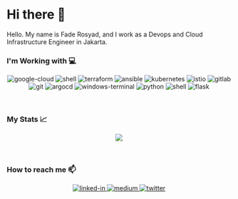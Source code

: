 # Hi there 👋

Hello. My name is Fade Rosyad, and I work as a Devops and Cloud Infrastructure Engineer in Jakarta.

### I'm Working with 💻
<p align='center'>
  <img  alt="google-cloud" src="https://img.shields.io/badge/Google_Cloud-4285F4?style=for-the-badge&logo=google-cloud&logoColor=white" />
  <img  alt="shell" src="https://img.shields.io/badge/Jira-0052CC?style=for-the-badge&logo=Jira&logoColor=white" />
  <img  alt="terraform" src="https://img.shields.io/badge/Terraform-7B42BC?style=for-the-badge&logo=terraform&logoColor=white" />
  <img  alt="ansible" src="https://img.shields.io/badge/Ansible-000000?style=for-the-badge&logo=ansible&logoColor=white" />
  <img  alt="kubernetes" src="https://img.shields.io/badge/kubernetes-326ce5.svg?&style=for-the-badge&logo=kubernetes&logoColor=white" />
  <img  alt="istio" src="https://img.shields.io/badge/Istio-466BB0?style=for-the-badge&logo=Istio&logoColor=white" />
  <img  alt="gitlab" src="https://img.shields.io/badge/GitLab-330F63?style=for-the-badge&logo=gitlab&logoColor=white" />
  <img  alt="git" src="https://img.shields.io/badge/GIT-E44C30?style=for-the-badge&logo=git&logoColor=white" />
  <img  alt="argocd" src="https://img.shields.io/badge/Argo%20CD-1e0b3e?style=for-the-badge&logo=argo&logoColor=#d16044" />
  <img  alt="windows-terminal" src="https://img.shields.io/badge/windows%20terminal-4D4D4D?style=for-the-badge&logo=windows%20terminal&logoColor=white" />
  <img  alt="python" src="https://img.shields.io/badge/Python-FFD43B?style=for-the-badge&logo=python&logoColor=blue" />
  <img  alt="shell" src="https://img.shields.io/badge/Shell_Script-121011?style=for-the-badge&logo=gnu-bash&logoColor=white" />
  <img  alt="flask" src="https://img.shields.io/badge/Flask-000000?style=for-the-badge&logo=flask&logoColor=white" />
</p>
<br>

### My Stats 📈
<p align='center'>
  <img src="https://github-profile-summary-cards.vercel.app/api/cards/profile-details?username=faderosyad" />
</p>
<br>

### How to reach me 📫
<p align='center'>
  <a href='https://www.linkedin.com/in/faderosyad/'>
    <img alt="linked-in" src="https://img.shields.io/badge/linkedin-%230077B5.svg?&style=for-the-badge&logo=linkedin&logoColor=white" />
  </a>
  <a href='https://medium.com/@faderosyad'>
    <img alt="medium" src="https://img.shields.io/badge/medium-%2312100E.svg?&style=for-the-badge&logo=medium&logoColor=white" />
  </a>
  <a href='https://twitter.com/faderosyad'>
    <img alt="twitter" src="https://img.shields.io/badge/Twitter-1DA1F2?style=for-the-badge&logo=twitter&logoColor=white" />
  </a>
</p>
